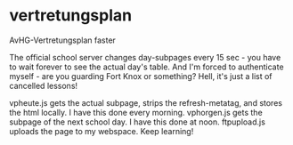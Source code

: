 # vertretungsplan
AvHG-Vertretungsplan faster

The official school server changes day-subpages every 15 sec - you have to wait forever to see the actual day's table.
And I'm forced to authenticate myself - are you guarding Fort Knox or something? Hell, it's just a list of cancelled lessons!

vpheute.js gets the actual subpage, strips the refresh-metatag, and stores the html locally. I have this done every morning.
vphorgen.js  gets the subpage of the next school day. I have this done at noon.
ftpupload.js uploads the page to my webspace. Keep learning!
